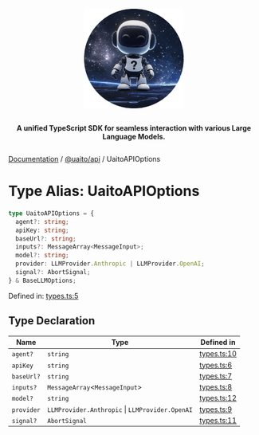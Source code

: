 <div style="display:flex; flex-direction:column; align-items:center;">
<p align="center">
  <img src="../UAITO.png" alt="UAITO Logo" width="200"/>
</p>

<p align="center">
  <strong>A unified TypeScript SDK for seamless interaction with various Large Language Models.</strong>
</p>
</div>

[Documentation](README.md) / [@uaito/api](@uaito.api.md) / UaitoAPIOptions

# Type Alias: UaitoAPIOptions

```ts
type UaitoAPIOptions = {
  agent?: string;
  apiKey: string;
  baseUrl?: string;
  inputs?: MessageArray<MessageInput>;
  model?: string;
  provider: LLMProvider.Anthropic | LLMProvider.OpenAI;
  signal?: AbortSignal;
} & BaseLLMOptions;
```

Defined in: [types.ts:5](https://github.com/elribonazo/uaito/blob/dd820f72333bb82d2ff3109d56fa5b50c6c012fd/packages/api/src/types.ts#L5)

## Type Declaration

| Name | Type | Defined in |
| ------ | ------ | ------ |
| `agent?` | `string` | [types.ts:10](https://github.com/elribonazo/uaito/blob/dd820f72333bb82d2ff3109d56fa5b50c6c012fd/packages/api/src/types.ts#L10) |
| `apiKey` | `string` | [types.ts:6](https://github.com/elribonazo/uaito/blob/dd820f72333bb82d2ff3109d56fa5b50c6c012fd/packages/api/src/types.ts#L6) |
| `baseUrl?` | `string` | [types.ts:7](https://github.com/elribonazo/uaito/blob/dd820f72333bb82d2ff3109d56fa5b50c6c012fd/packages/api/src/types.ts#L7) |
| `inputs?` | `MessageArray`\<`MessageInput`\> | [types.ts:8](https://github.com/elribonazo/uaito/blob/dd820f72333bb82d2ff3109d56fa5b50c6c012fd/packages/api/src/types.ts#L8) |
| `model?` | `string` | [types.ts:12](https://github.com/elribonazo/uaito/blob/dd820f72333bb82d2ff3109d56fa5b50c6c012fd/packages/api/src/types.ts#L12) |
| `provider` | `LLMProvider.Anthropic` \| `LLMProvider.OpenAI` | [types.ts:9](https://github.com/elribonazo/uaito/blob/dd820f72333bb82d2ff3109d56fa5b50c6c012fd/packages/api/src/types.ts#L9) |
| `signal?` | `AbortSignal` | [types.ts:11](https://github.com/elribonazo/uaito/blob/dd820f72333bb82d2ff3109d56fa5b50c6c012fd/packages/api/src/types.ts#L11) |
